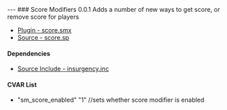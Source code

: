 <a name='score'>
---
### Score Modifiers 0.0.1</a>
Adds a number of new ways to get score, or remove score for players

 * [Plugin - score.smx](plugins/score.smx?raw=true)
 * [Source - score.sp](https://raw.githubusercontent.com/jaredballou/insurgency-sourcemod/master/scripting/score.sp)


#### Dependencies
 * [Source Include - insurgency.inc](https://raw.githubusercontent.com/jaredballou/insurgency-sourcemod/master/scripting/include/insurgency.inc)

#### CVAR List
 * "sm_score_enabled" "1" //sets whether score modifier is enabled


